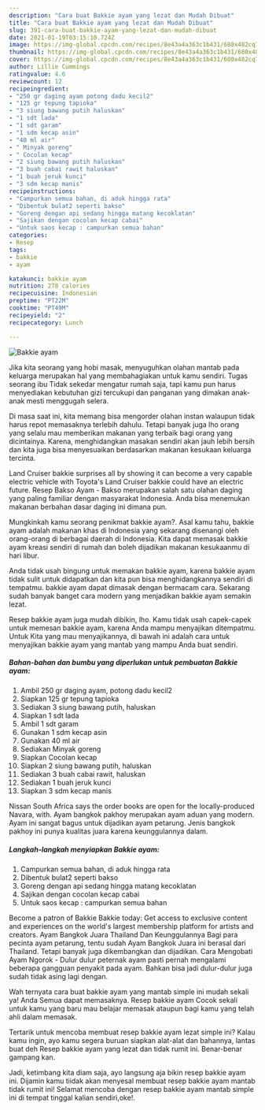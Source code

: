 ```yaml
---
description: "Cara buat Bakkie ayam yang lezat dan Mudah Dibuat"
title: "Cara buat Bakkie ayam yang lezat dan Mudah Dibuat"
slug: 391-cara-buat-bakkie-ayam-yang-lezat-dan-mudah-dibuat
date: 2021-01-19T03:15:10.724Z
image: https://img-global.cpcdn.com/recipes/8e43a4a363c1b431/680x482cq70/bakkie-ayam-foto-resep-utama.jpg
thumbnail: https://img-global.cpcdn.com/recipes/8e43a4a363c1b431/680x482cq70/bakkie-ayam-foto-resep-utama.jpg
cover: https://img-global.cpcdn.com/recipes/8e43a4a363c1b431/680x482cq70/bakkie-ayam-foto-resep-utama.jpg
author: Lillie Cummings
ratingvalue: 4.6
reviewcount: 12
recipeingredient:
- "250 gr daging ayam potong dadu kecil2"
- "125 gr tepung tapioka"
- "3 siung bawang putih haluskan"
- "1 sdt lada"
- "1 sdt garam"
- "1 sdm kecap asin"
- "40 ml air"
- " Minyak goreng"
- " Cocolan kecap"
- "2 siung bawang putih haluskan"
- "3 buah cabai rawit haluskan"
- "1 buah jeruk kunci"
- "3 sdm kecap manis"
recipeinstructions:
- "Campurkan semua bahan, di aduk hingga rata"
- "Dibentuk bulat2 seperti bakso"
- "Goreng dengan api sedang hingga matang kecoklatan"
- "Sajikan dengan cocolan kecap cabai"
- "Untuk saos kecap : campurkan semua bahan"
categories:
- Resep
tags:
- bakkie
- ayam

katakunci: bakkie ayam 
nutrition: 278 calories
recipecuisine: Indonesian
preptime: "PT22M"
cooktime: "PT49M"
recipeyield: "2"
recipecategory: Lunch

---
```



![Bakkie ayam](https://img-global.cpcdn.com/recipes/8e43a4a363c1b431/680x482cq70/bakkie-ayam-foto-resep-utama.jpg)

Jika kita seorang yang hobi masak, menyuguhkan olahan mantab pada keluarga merupakan hal yang membahagiakan untuk kamu sendiri. Tugas seorang ibu Tidak sekedar mengatur rumah saja, tapi kamu pun harus menyediakan kebutuhan gizi tercukupi dan panganan yang dimakan anak-anak mesti menggugah selera.

Di masa  saat ini, kita memang bisa mengorder olahan instan walaupun tidak harus repot memasaknya terlebih dahulu. Tetapi banyak juga lho orang yang selalu mau memberikan makanan yang terbaik bagi orang yang dicintainya. Karena, menghidangkan masakan sendiri akan jauh lebih bersih dan kita juga bisa menyesuaikan berdasarkan makanan kesukaan keluarga tercinta. 

Land Cruiser bakkie surprises all by showing it can become a very capable electric vehicle with Toyota&#39;s Land Cruiser bakkie could have an electric future. Resep Bakso Ayam - Bakso merupakan salah satu olahan daging yang paling familiar dengan masyarakat Indonesia. Anda bisa menemukan makanan berbahan dasar daging ini dimana pun.

Mungkinkah kamu seorang penikmat bakkie ayam?. Asal kamu tahu, bakkie ayam adalah makanan khas di Indonesia yang sekarang disenangi oleh orang-orang di berbagai daerah di Indonesia. Kita dapat memasak bakkie ayam kreasi sendiri di rumah dan boleh dijadikan makanan kesukaanmu di hari libur.

Anda tidak usah bingung untuk memakan bakkie ayam, karena bakkie ayam tidak sulit untuk didapatkan dan kita pun bisa menghidangkannya sendiri di tempatmu. bakkie ayam dapat dimasak dengan bermacam cara. Sekarang sudah banyak banget cara modern yang menjadikan bakkie ayam semakin lezat.

Resep bakkie ayam juga mudah dibikin, lho. Kamu tidak usah capek-capek untuk memesan bakkie ayam, karena Anda mampu menyajikan ditempatmu. Untuk Kita yang mau menyajikannya, di bawah ini adalah cara untuk menyajikan bakkie ayam yang mantab yang mampu Anda buat sendiri.

<!--inarticleads1-->

##### Bahan-bahan dan bumbu yang diperlukan untuk pembuatan Bakkie ayam:

1. Ambil 250 gr daging ayam, potong dadu kecil2
1. Siapkan 125 gr tepung tapioka
1. Sediakan 3 siung bawang putih, haluskan
1. Siapkan 1 sdt lada
1. Ambil 1 sdt garam
1. Gunakan 1 sdm kecap asin
1. Gunakan 40 ml air
1. Sediakan  Minyak goreng
1. Siapkan  Cocolan kecap
1. Siapkan 2 siung bawang putih, haluskan
1. Sediakan 3 buah cabai rawit, haluskan
1. Sediakan 1 buah jeruk kunci
1. Siapkan 3 sdm kecap manis


Nissan South Africa says the order books are open for the locally-produced Navara, with. Ayam bangkok pakhoy merupakan ayam aduan yang modern. Ayam ini sangat bagus untuk dijadikan ayam petarung. Jenis bangkok pakhoy ini punya kualitas juara karena keunggulannya dalam. 

<!--inarticleads2-->

##### Langkah-langkah menyiapkan Bakkie ayam:

1. Campurkan semua bahan, di aduk hingga rata
1. Dibentuk bulat2 seperti bakso
1. Goreng dengan api sedang hingga matang kecoklatan
1. Sajikan dengan cocolan kecap cabai
1. Untuk saos kecap : campurkan semua bahan


Become a patron of Bakkie Bakkie today: Get access to exclusive content and experiences on the world&#39;s largest membership platform for artists and creators. Ayam Bangkok Juara Thailand Dan Keunggulannya Bagi para pecinta ayam petarung, tentu sudah Ayam Bangkok Juara ini berasal dari Thailand. Tetapi banyak juga dikembangkan dan dijadikan. Cara Mengobati Ayam Ngorok - Dulur dulur peternak ayam pasti pernah mengalami beberapa gangguan penyakit pada ayam. Bahkan bisa jadi dulur-dulur juga sudah tidak asing lagi dengan. 

Wah ternyata cara buat bakkie ayam yang mantab simple ini mudah sekali ya! Anda Semua dapat memasaknya. Resep bakkie ayam Cocok sekali untuk kamu yang baru mau belajar memasak ataupun bagi kamu yang telah ahli dalam memasak.

Tertarik untuk mencoba membuat resep bakkie ayam lezat simple ini? Kalau kamu ingin, ayo kamu segera buruan siapkan alat-alat dan bahannya, lantas buat deh Resep bakkie ayam yang lezat dan tidak rumit ini. Benar-benar gampang kan. 

Jadi, ketimbang kita diam saja, ayo langsung aja bikin resep bakkie ayam ini. Dijamin kamu tiidak akan menyesal membuat resep bakkie ayam mantab tidak rumit ini! Selamat mencoba dengan resep bakkie ayam mantab simple ini di tempat tinggal kalian sendiri,oke!.

